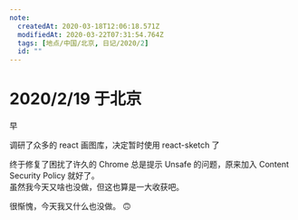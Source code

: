 ```yaml
---
note:
  createdAt: 2020-03-18T12:06:18.571Z
  modifiedAt: 2020-03-22T07:31:54.764Z
  tags: [地点/中国/北京, 日记/2020/2]
  id: ""
---
```


# 2020/2/19 于北京

<!-- @timer "date":"Wed Feb 19 2020 08:37:12 GMT+0800 (CST)" -->

早

<!-- @timer "date":"Wed Feb 19 2020 11:14:18 GMT+0800 (China Standard Time)","duration":"about 3 hours" -->

调研了众多的 react 画图库，决定暂时使用 react-sketch 了

<!-- @timer "date":"Wed Feb 19 2020 18:59:07 GMT+0800 (China Standard Time)","duration":"about 8 hours" -->

终于修复了困扰了许久的 Chrome 总是提示 Unsafe 的问题，原来加入 Content Security Policy 就好了。  
虽然我今天又啥也没做，但这也算是一大收获吧。

<!-- @timer "date":"Wed Feb 19 2020 21:25:10 GMT+0800 (China Standard Time)","duration":"about 2 hours" -->

很惭愧，今天我又什么也没做。 :upside_down_face:
